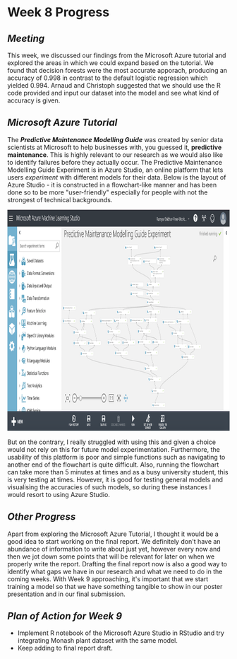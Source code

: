 # Week 8 Progress

## *Meeting*
This week, we discussed our findings from the Microsoft Azure tutorial and explored the areas in which we could expand based on the tutorial. We
found that decision forests were the most accurate apporach, producing an accuracy of 0.998 in contrast to the default logistic regression
which yielded 0.994. Arnaud and Christoph suggested that we should use the R code provided and input our dataset into the model and see what
kind of accuracy is given. 

## *Microsoft Azure Tutorial*
The ***Predictive Maintenance Modelling Guide*** was created by senior data scientists at Microsoft to help businesses with, you guessed it, 
**predictive maintenance**. This is highly relevant to our research as we would also like to identify failures before they actually occur.
The Predictive Maintenance Modelling Guide Experiment is in Azure Studio, an online platform that lets users *experiment* with different
models for their data. Below is the layout of Azure Studio - it is constructed in a flowchart-like manner and has been done so to be more
"user-friendly" especially for people with not the strongest of technical backgrounds. 

<p align="center">
<img src="https://github.com/FIT2082/28744047_RESEARCH_NOTEBOOK/blob/master/Week8_azure.png" width="1000" height="500" />
</p>

But on the contrary, I really struggled with using this and given a choice would not rely on this for future model experimentation. Furthermore,
the usability of this platform is poor and simple functions such as navigating to another end of the flowchart is quite difficult. Also, running
the flowchart can take more than 5 minutes at times and as a busy university student, this is very testing at times.
However, it is good for testing general models and visualising the accuracies of such models, so during these instances I would resort 
to using Azure Studio.

## *Other Progress*
Apart from exploring the Microsoft Azure Tutorial, I thought it would be a good idea to start working on the final report. We definitely don't
have an abundance of information to write about just yet, however every now and then we jot down some points that will be relevant for later
on when we properly write the report. Drafting the final report now is also a good way to identify what gaps we have in our research and what 
we need to do in the coming weeks. With Week 9 approaching, it's important that we start training a model so that we have something tangible
to show in our poster presentation and in our final submission. 

## *Plan of Action for Week 9*
* Implement R notebook of the Microsoft Azure Studio in RStudio and try integrating Monash plant dataset with the same model.
* Keep adding to final report draft.
